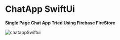 # ChatApp SwiftUi

**Single Page Chat App Tried Using Firebase FireStore**

![chatappSwiftui](https://user-images.githubusercontent.com/62167887/157281854-c986ca4e-efe9-4d91-a825-b418b0bf952d.gif)

